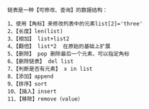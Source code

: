     链表是一种【可修改、查询】的数据结构：
    
    1、使用【角标】来修改列表中的元素list[2]='three'
    2、【长度】len(list)
    3、【相加】 list+list2
    4、【翻倍】 list*2  在原始的基础上扩展
    5、【删除】 pop 删除最后一个元素，可以指定角标
    6、【删除链表】 del list
    7、【判断是否有元素】 x in list
    8、【添加】append
    9、【排序】sort
    10、【插入】insert
    11、【移除】remove（value）
